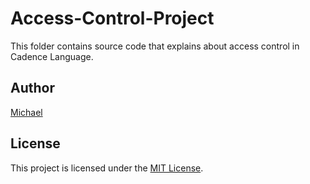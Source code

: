 # Access-Control-Project

This folder contains source code that explains about access control in Cadence Language.

## Author

[Michael](https://github.com/m-azra3l)

## License

This project is licensed under the [MIT License](LICENSE).
